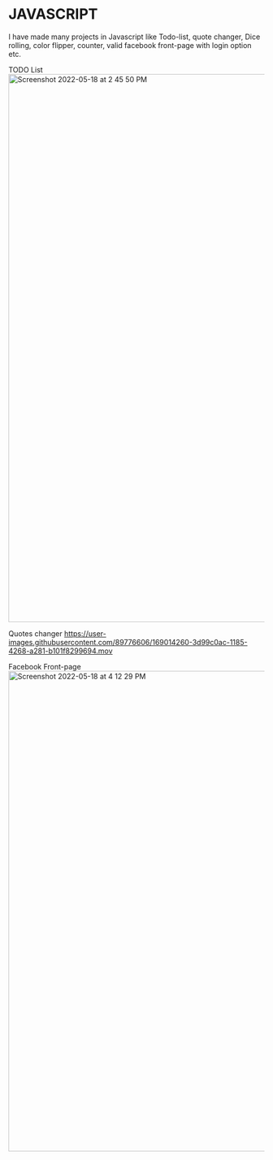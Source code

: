 # JAVASCRIPT
I have made many projects in Javascript like Todo-list, quote changer, Dice rolling, color flipper, counter, valid facebook front-page with login option etc.

TODO List
<img width="1078" alt="Screenshot 2022-05-18 at 2 45 50 PM" src="https://user-images.githubusercontent.com/89776606/169004903-eb9c79f3-7c65-48b9-9465-46d6fc98dcaf.png">

Quotes changer
https://user-images.githubusercontent.com/89776606/169014260-3d99c0ac-1185-4268-a281-b101f8299694.mov

Facebook Front-page
<img width="945" alt="Screenshot 2022-05-18 at 4 12 29 PM" src="https://user-images.githubusercontent.com/89776606/169021294-d1dc2d48-6671-4fa6-92a5-bd3520c2140e.png">



